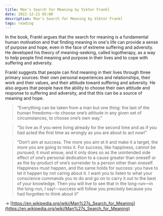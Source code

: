 ```yaml
---
title: Man's Search for Meaning by Viktor Frankl
date: 2022-12-21 05:00
description: Man's Search for Meaning by Viktor Frankl
tags: reading
---
```


In the book, Frankl argues that the search for meaning is a fundamental human motivation and that finding meaning in one's life can provide a sense of purpose and hope, even in the face of extreme suffering and adversity. He developed his theory of meaning-seeking, called logotherapy, as a way to help people find meaning and purpose in their lives and to cope with suffering and adversity.

Frankl suggests that people can find meaning in their lives through three primary sources: their own personal experiences and relationships, their work and their values, and their attitude toward suffering and adversity. He also argues that people have the ability to choose their own attitude and response to suffering and adversity, and that this can be a source of meaning and hope.

> “Everything can be taken from a man but one thing: the last of the human freedoms—to choose one’s attitude in any given set of circumstances, to choose one’s own way.”

> “So live as if you were living already for the second time and as if you had acted the first time as wrongly as you are about to act now!”

> “Don’t aim at success. The more you aim at it and make it a target, the more you are going to miss it. For success, like happiness, cannot be pursued; it must ensue, and it only does so as the unintended side effect of one’s personal dedication to a cause greater than oneself or as the by-product of one’s surrender to a person other than oneself. Happiness must happen, and the same holds for success: you have to let it happen by not caring about it. I want you to listen to what your conscience commands you to do and go on to carry it out to the best of your knowledge. Then you will live to see that in the long-run—in the long-run, I say!—success will follow you precisely because you had forgotten to think about it”

→ [https://en.wikipedia.org/wiki/Man%27s_Search_for_Meaning](https://en.wikipedia.org/wiki/Man%27s_Search_for_Meaning)
